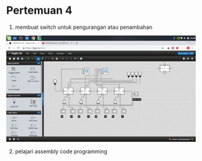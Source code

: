 # Pertemuan 4

1. membuat switch untuk pengurangan atau penambahan

![pic1](pertemuan4.jpeg)

2. pelajari assembly code programming